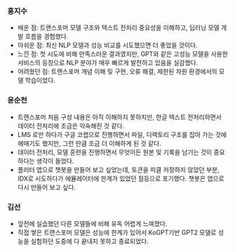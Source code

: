 ### 홍지수
- 배운 점: 트랜스포머 모델 구조와 텍스트 전처리 중요성을 이해하고, 딥러닝 모델 개발 흐름을 경험했다.
- 아쉬운 점: 최신 NLP 모델과 성능 비교를 시도했으면 더 좋았을 것이다.
- 느낀 점: 첫 시도에 비해 만족스러운 결과였지만, GPT와 같은 고성능 모델을 사용한 서비스의 등장으로 NLP 분야가 매우 빠르게 발전하고 있음을 실감했다.
- 어려웠던 점: 트랜스포머 개념 이해 및 구현, 오류 해결, 제한된 자원 환경에서의 모델 학습이었다.


### 윤순천
- 트랜스포머 처음 구성 내용은 아직 이해하지 못하지만, 한글 텍스트 전처리하면서 데이터 전처리에 조금은 익숙해진 것 같다.
- LMS 로만 하다가 구글 코랩으로 진행하면서 파일, 디렉토리 구조를 잡아 가는 것에 헤매기도 했지만, 그런 만큼 조금 더 이해하게 된 것 같다.
- 데이터 전처리, 모델 훈련을 진행하면서 무엇이든 원본 및 기록을 남기는 것이 중요하다는 생각이 들었다.
- 플러터 앱으로 챗봇을 만들어 보고 싶었는데, 토큰을 피클 저장하지 않았던 부분, IDX로 시도하다가 에뮬레이터에 한계가 있었던 점등으로 포기했다. 챗봇은 앱으로 다시 만들어 보고 싶다.

### 김선
- 앞전에 실습했던 다른 모델들에 비해 유독 어렵게 느껴졌다. 
- 직접 쌓은 트랜스포머 모델은 성능에 한계가 있어서 KoGPT기반 GPT2 모델로 성능을 실험하던 도중에 다 끝내지 못하고 종료되었다.
